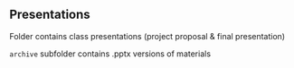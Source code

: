 ## Presentations
Folder contains class presentations (project proposal & final presentation)

`archive` subfolder contains .pptx versions of materials
